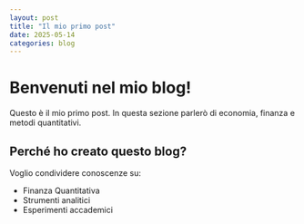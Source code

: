 ```yaml
---
layout: post
title: "Il mio primo post"
date: 2025-05-14
categories: blog
---
```


# Benvenuti nel mio blog!

Questo è il mio primo post. In questa sezione parlerò di economia, finanza e metodi quantitativi.

## Perché ho creato questo blog?

Voglio condividere conoscenze su:
- Finanza Quantitativa
- Strumenti analitici
- Esperimenti accademici
